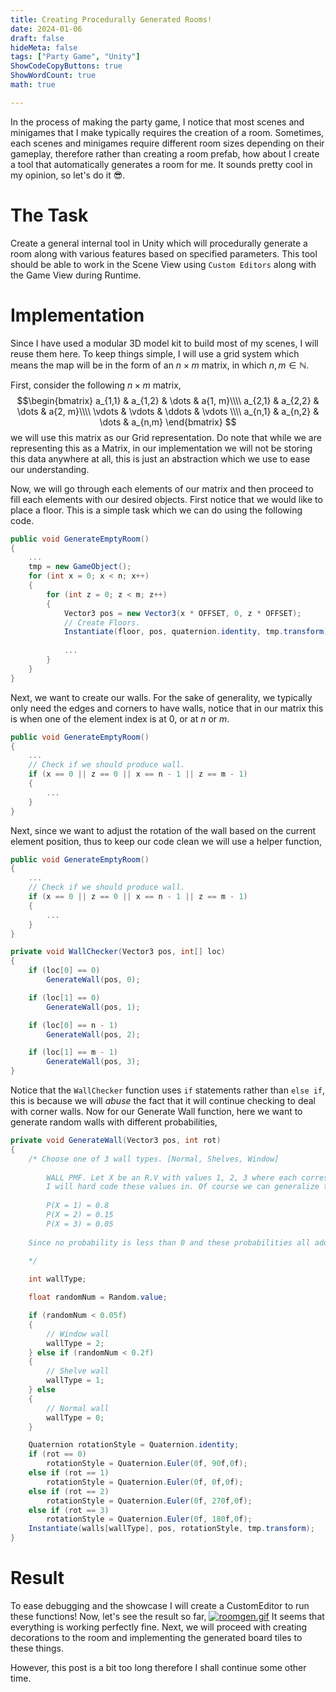 ```yaml
---
title: Creating Procedurally Generated Rooms!
date: 2024-01-06
draft: false
hideMeta: false
tags: ["Party Game", "Unity"]
ShowCodeCopyButtons: true
ShowWordCount: true
math: true

---
```


In the process of making the party game, I notice that most scenes and minigames that I make typically requires the creation of a room. Sometimes, each scenes and minigames require different room sizes depending on their gameplay, therefore rather than creating a room prefab, how about I create a tool that automatically generates a room for me. It sounds pretty cool in my opinion, so let's do it 😎.

# The Task
Create a general internal tool in Unity which will procedurally generate a room along with various features based on specified parameters. This tool should be able to work in the Scene View using `Custom Editors` along with the Game View during Runtime.

# Implementation
Since I have used a modular 3D model kit to build most of my scenes, I will reuse them here. To keep things simple, I will use a grid system which means the map will be in the form of an $n \times m$ matrix, in which $n,m \in \mathbb{N}$.

First, consider the following $n \times m$ matrix,
$$\begin{bmatrix}
    a_{1,1} & a_{1,2} & \dots & a{1, m}\\\\
    a_{2,1} & a_{2,2} & \dots & a{2, m}\\\\
    \vdots & \vdots & \ddots & \vdots \\\\
    a_{n,1} & a_{n,2} & \dots & a_{n,m}
\end{bmatrix} $$
we will use this matrix as our Grid representation. Do note that while we are representing this as a Matrix, in our implementation we will not be storing this data anywhere at all, this is just an abstraction which we use to ease our understanding.

Now, we will go through each elements of our matrix and then proceed to fill each elements with our desired objects. First notice that we would like to place a floor. This is a simple task which we can do using the following code.

```c#
public void GenerateEmptyRoom()
{
    ...
    tmp = new GameObject();
    for (int x = 0; x < n; x++)
    {
        for (int z = 0; z < m; z++)
        {
            Vector3 pos = new Vector3(x * OFFSET, 0, z * OFFSET);
            // Create Floors.
            Instantiate(floor, pos, quaternion.identity, tmp.transform);
            
            ...
        }
    }
}
```
Next, we want to create our walls. For the sake of generality, we typically only need the edges and corners to have walls, notice that in our matrix this is when one of the element index is at 0, or at $n$ or $m$.
```C#
public void GenerateEmptyRoom()
{
    ...
    // Check if we should produce wall.
    if (x == 0 || z == 0 || x == n - 1 || z == m - 1)
    {
        ...
    }
}
```

Next, since we want to adjust the rotation of the wall based on the current element position, thus to keep our code clean we will use a helper function,

```C#
public void GenerateEmptyRoom()
{
    ...
    // Check if we should produce wall.
    if (x == 0 || z == 0 || x == n - 1 || z == m - 1)
    {
        ...
    }
}

private void WallChecker(Vector3 pos, int[] loc)
{
    if (loc[0] == 0) 
        GenerateWall(pos, 0);

    if (loc[1] == 0) 
        GenerateWall(pos, 1);

    if (loc[0] == n - 1) 
        GenerateWall(pos, 2);

    if (loc[1] == m - 1)
        GenerateWall(pos, 3);
}

```
Notice that the `WallChecker` function uses `if` statements rather than `else if`, this is because we will *abuse* the fact that it will continue checking to deal with corner walls. Now for our Generate Wall function, here we want to generate random walls with different probabilities,

``` C#
private void GenerateWall(Vector3 pos, int rot)
{
    /* Choose one of 3 wall types. [Normal, Shelves, Window]
        
        WALL PMF. Let X be an R.V with values 1, 2, 3 where each correspond to the 3 wall types respectively.
        I will hard code these values in. Of course we can generalize them and set to variables but I'm too lazy rn.
        
        P(X = 1) = 0.8
        P(X = 2) = 0.15
        P(X = 3) = 0.05
    
    Since no probability is less than 0 and these probabilities all add up to 1 then it's a valid PMF.
    
    */

    int wallType;

    float randomNum = Random.value;

    if (randomNum < 0.05f)
    {
        // Window wall
        wallType = 2;
    } else if (randomNum < 0.2f)
    {
        // Shelve wall
        wallType = 1;
    } else
    {
        // Normal wall
        wallType = 0;
    }

    Quaternion rotationStyle = Quaternion.identity;
    if (rot == 0)
        rotationStyle = Quaternion.Euler(0f, 90f,0f);
    else if (rot == 1)
        rotationStyle = Quaternion.Euler(0f, 0f,0f);
    else if (rot == 2)
        rotationStyle = Quaternion.Euler(0f, 270f,0f);
    else if (rot == 3)
        rotationStyle = Quaternion.Euler(0f, 180f,0f);
    Instantiate(walls[wallType], pos, rotationStyle, tmp.transform);
}
```
# Result
To ease debugging and the showcase I will create a CustomEditor to run these functions! Now, let's see the result so far,
[![roomgen.gif](https://i.postimg.cc/FzkFKDrv/roomgen.gif)](https://postimg.cc/sGyC6PGH)
It seems that everything is working perfectly fine. Next, we will proceed with creating decorations to the room and implementing the generated board tiles to these things.

However, this post is a bit too long therefore I shall continue some other time.

